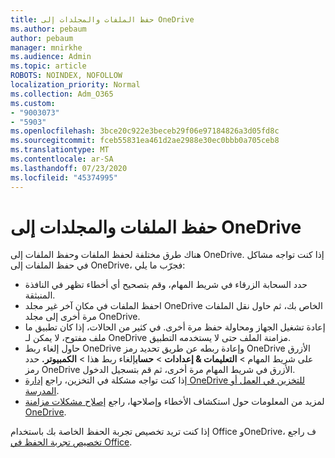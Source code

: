 ```yaml
---
title: حفظ الملفات والمجلدات إلى OneDrive
ms.author: pebaum
author: pebaum
manager: mnirkhe
ms.audience: Admin
ms.topic: article
ROBOTS: NOINDEX, NOFOLLOW
localization_priority: Normal
ms.collection: Adm_O365
ms.custom:
- "9003073"
- "5903"
ms.openlocfilehash: 3bce20c922e3beceb29f06e97184826a3d05fd8c
ms.sourcegitcommit: fceb55831ea461d2ae2988e30ec0bbb0a705ceb8
ms.translationtype: MT
ms.contentlocale: ar-SA
ms.lasthandoff: 07/23/2020
ms.locfileid: "45374995"
---
```

# <a name="saving-files-and-folders-to-onedrive"></a>حفظ الملفات والمجلدات إلى OneDrive

هناك طرق مختلفة لحفظ الملفات وحفظ الملفات إلى OneDrive. إذا كنت تواجه مشاكل في حفظ الملفات إلى OneDrive، فجرّب ما يلي:

- حدد السحابة الزرقاء في شريط المهام، وقم بتصحيح أي أخطاء تظهر في النافذة المنبثقة.
- احفظ الملفات في مكان آخر غير مجلد OneDrive الخاص بك، ثم حاول نقل الملفات مرة أخرى إلى مجلد OneDrive.
- إعادة تشغيل الجهاز ومحاولة حفظ مرة أخرى. في كثير من الحالات، إذا كان تطبيق ما ملف مفتوح، لا يمكن لـ OneDrive مزامنة الملف حتى لا يستخدمه التطبيق.    
- حاول إلغاء ربط OneDrive وإعادة ربطه عن طريق تحديد رمز OneDrive الأزرق على شريط المهام > **التعليمات & إعدادات**  >  **حساب**إلغاء ربط هذا  >  **الكمبيوتر.** حدد رمز OneDrive الأزرق في شريط المهام مرة أخرى، ثم قم بتسجيل الدخول.
- إذا كنت تواجه مشكلة في التخزين، راجع [إدارة OneDrive للتخزين في العمل أو المدرسة](https://support.microsoft.com/office/manage-your-onedrive-for-work-or-school-storage-31519161-059c-4764-b6f8-f5cd29f7fe68).
- لمزيد من المعلومات حول استكشاف الأخطاء وإصلاحها، راجع [إصلاح مشكلات مزامنة OneDrive](https://docs.microsoft.com/alchemyinsights/fix-onedrive-sync-issues).  

إذا كنت تريد تخصيص تجربة الحفظ الخاصة بك باستخدام Office وOneDrive، ف راجع [تخصيص تجربة الحفظ في Office](https://support.microsoft.com/office/customize-the-save-experience-in-office-786200a7-f5f2-4d26-a3ae-b78c60dd5d3b).
